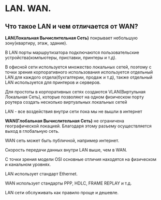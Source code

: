 # LAN. WAN.

## Что такое LAN и чем отличается от WAN?
**LAN(Локальная Вычислительная Сеть)** покрывает небольшую зону(квартиру, этаж, здание).

В LAN порты маршрутизатора подключаются пользовательские устройства(компьютеры, приставки, принтеры и т.д).

В офисной сети используется множество локальных сетей, поэтому с точки зрения корпоративного использования используется отдельный LAN для каждого отдела(бухгалтерии, продаж и т.д), также отдельный LAN используется для принтеров и серверов.

Для простоты в корпоративных сетях создаются VLAN(Виртульная Локальная Сеть), которые позволяют на одном физическом порту роутера создать несколько виртуальных локальных сетей

LAN - все воздействия внутри сети пока мы не вышли в интернет

**WAN(Глобальная Вычислительная Сеть)** не ограничена географической локацией. Благодаря этому разъему осуществляется выход в глобальную сеть.

WAN сеть может быть публичной, например интернет.

Скорость передачи данных внутри LAN выше, чем в WAN. 

С точки зрения модели OSI основные отличия находятся на физическом и канальном уровнях.

LAN использует стандарт Ethernet.

WAN использует стандарты PPP, HDLC, FRAME REPLAY и т.д.

LAN сети обслуживать как правило проще и дешевле.
